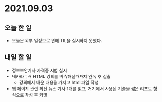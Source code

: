 # 2021.09.03
## 오늘 한 일
- 오늘은 외부 일정으로 인해 TIL을 실시하지 못했다.
&nbsp;
## 내일 할 일
- 정보보안기사 자격증 시험 실시
&nbsp;
- 네카라쿠배 HTML 강의를 익숙해질때까지 완독 후 실습
    - 강의에서 배운 내용을 가지고 html 파일 작성
&nbsp;
- 웹 페이지 관련 최신 뉴스 기사 1개를 읽고, 거기에서 사용된 기술을 짧은 리포트 형식으로 작성 후 커밋
&nbsp;
